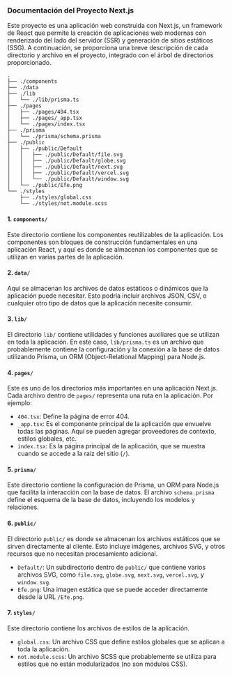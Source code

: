 ### Documentación del Proyecto Next.js

Este proyecto es una aplicación web construida con Next.js, un framework de React que permite la creación de aplicaciones web modernas con renderizado del lado del servidor (SSR) y generación de sitios estáticos (SSG). A continuación, se proporciona una breve descripción de cada directorio y archivo en el proyecto, integrado con el árbol de directorios proporcionado.

```
.
├── ./components
├── ./data
├── ./lib
│   └── ./lib/prisma.ts
├── ./pages
│   ├── ./pages/404.tsx
│   ├── ./pages/_app.tsx
│   └── ./pages/index.tsx
├── ./prisma
│   └── ./prisma/schema.prisma
├── ./public
│   ├── ./public/Default
│   │   ├── ./public/Default/file.svg
│   │   ├── ./public/Default/globe.svg
│   │   ├── ./public/Default/next.svg
│   │   ├── ./public/Default/vercel.svg
│   │   └── ./public/Default/window.svg
│   └── ./public/Efe.png
└── ./styles
    ├── ./styles/global.css
    └── ./styles/not.module.scss
```

#### 1. **`components/`**
Este directorio contiene los componentes reutilizables de la aplicación. Los componentes son bloques de construcción fundamentales en una aplicación React, y aquí es donde se almacenan los componentes que se utilizan en varias partes de la aplicación.

#### 2. **`data/`**
Aquí se almacenan los archivos de datos estáticos o dinámicos que la aplicación puede necesitar. Esto podría incluir archivos JSON, CSV, o cualquier otro tipo de datos que la aplicación necesite consumir.

#### 3. **`lib/`**
El directorio `lib/` contiene utilidades y funciones auxiliares que se utilizan en toda la aplicación. En este caso, `lib/prisma.ts` es un archivo que probablemente contiene la configuración y la conexión a la base de datos utilizando Prisma, un ORM (Object-Relational Mapping) para Node.js.

#### 4. **`pages/`**
Este es uno de los directorios más importantes en una aplicación Next.js. Cada archivo dentro de `pages/` representa una ruta en la aplicación. Por ejemplo:

- `404.tsx`: Define la página de error 404.
- `_app.tsx`: Es el componente principal de la aplicación que envuelve todas las páginas. Aquí se pueden agregar proveedores de contexto, estilos globales, etc.
- `index.tsx`: Es la página principal de la aplicación, que se muestra cuando se accede a la raíz del sitio (`/`).

#### 5. **`prisma/`**
Este directorio contiene la configuración de Prisma, un ORM para Node.js que facilita la interacción con la base de datos. El archivo `schema.prisma` define el esquema de la base de datos, incluyendo los modelos y relaciones.

#### 6. **`public/`**
El directorio `public/` es donde se almacenan los archivos estáticos que se sirven directamente al cliente. Esto incluye imágenes, archivos SVG, y otros recursos que no necesitan procesamiento adicional.

- `Default/`: Un subdirectorio dentro de `public/` que contiene varios archivos SVG, como `file.svg`, `globe.svg`, `next.svg`, `vercel.svg`, y `window.svg`.
- `Efe.png`: Una imagen estática que se puede acceder directamente desde la URL `/Efe.png`.

#### 7. **`styles/`**
Este directorio contiene los archivos de estilos de la aplicación.

- `global.css`: Un archivo CSS que define estilos globales que se aplican a toda la aplicación.
- `not.module.scss`: Un archivo SCSS que probablemente se utiliza para estilos que no están modularizados (no son módulos CSS).

